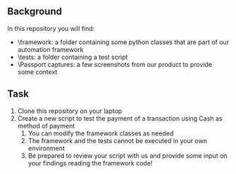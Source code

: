 ## Background 

In this repository you will find:
* \framework: a folder containing some python classes that are part of our automation framework
* \tests: a folder containing a test script
* \Passport captures: a few screenshots from our product to provide some context

## Task

1. Clone this repository on your laptop
2. Create a new script to test the payment of a transaction using Cash as method of payment
    1. You can modify the framework classes as needed
    2. The framework and the tests cannot be executed in your own environment
    3. Be prepared to review your script with us and provide some input on your findings reading the framework code!